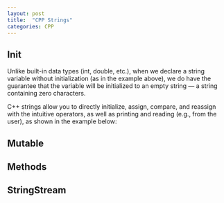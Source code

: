 ```yaml
---
layout: post
title:  "CPP Strings"
categories: CPP
---
```

## Init
Unlike built-in data types (int, double, etc.), when we declare a string variable without initialization (as in the example above),
we do have the guarantee that the variable will be initialized to an empty string — a string containing zero characters.

C++ strings allow you to directly initialize, assign, compare, and reassign with the intuitive operators, as well as printing and reading (e.g., from the user), as shown in the example below:

## Mutable

## Methods


## StringStream
